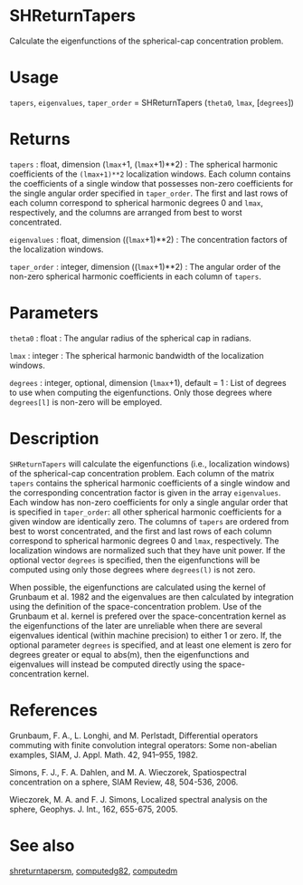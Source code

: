 # SHReturnTapers

Calculate the eigenfunctions of the spherical-cap concentration problem.

# Usage

`tapers`, `eigenvalues`, `taper_order` = SHReturnTapers (`theta0`, `lmax`, [`degrees`])

# Returns

`tapers` : float, dimension (`lmax`+1, (`lmax`+1)\*\*2)
:   The spherical harmonic coefficients of the `(lmax+1)**2` localization windows. Each column contains the coefficients of a single window that possesses non-zero coefficients for the single angular order specified in `taper_order`. The first and last rows of each column correspond to spherical harmonic degrees 0 and `lmax`, respectively, and the columns are arranged from best to worst concentrated.

`eigenvalues` : float, dimension ((`lmax`+1)\*\*2)
:   The concentration factors of the localization windows.

`taper_order` : integer, dimension ((`lmax`+1)\*\*2)
:   The angular order of the non-zero spherical harmonic coefficients in each column of `tapers`.

# Parameters

`theta0` : float
:   The angular radius of the spherical cap in radians.

`lmax` : integer
:   The spherical harmonic bandwidth of the localization windows.

`degrees` : integer, optional, dimension (`lmax`+1), default = 1
:   List of degrees to use when computing the eigenfunctions. Only those degrees where `degrees[l]` is non-zero will be employed.

# Description

`SHReturnTapers` will calculate the eigenfunctions (i.e., localization windows) of the spherical-cap concentration problem. Each column of the matrix `tapers` contains the spherical harmonic coefficients of a single window and the corresponding concentration factor is given in the array `eigenvalues`. Each window has non-zero coefficients for only a single angular order that is specified in `taper_order`: all other spherical harmonic coefficients for a given window are identically zero. The columns of `tapers` are ordered from best to worst concentrated, and the first and last rows of each column correspond to spherical harmonic degrees 0 and `lmax`, respectively. The localization windows are normalized such that they have unit power. If the optional vector `degrees` is specified, then the eigenfunctions will be computed using only those degrees where `degrees(l)` is not zero.

When possible, the eigenfunctions are calculated using the kernel of Grunbaum et al. 1982 and the eigenvalues are then calculated by integration using the definition of the space-concentration problem. Use of the Grunbaum et al. kernel is prefered over the space-concentration kernel as the eigenfunctions of the later are unreliable when there are several eigenvalues identical (within machine precision) to either 1 or zero. If, the optional parameter `degrees` is specified, and at least one element is zero for degrees greater or equal to abs(m), then the eigenfunctions and eigenvalues will instead be computed directly using the space-concentration kernel.


# References

Grunbaum, F. A., L. Longhi, and M. Perlstadt, Differential operators commuting with finite convolution integral operators: Some non-abelian examples, SIAM, J. Appl. Math. 42, 941–955, 1982.

Simons, F. J., F. A. Dahlen, and M. A. Wieczorek, Spatiospectral concentration on a sphere, SIAM Review, 48, 504-536, 2006.

Wieczorek, M. A. and F. J. Simons, Localized spectral analysis on the sphere, 
Geophys. J. Int., 162, 655-675, 2005.

# See also

[shreturntapersm](pyshreturntapersm.html), [computedg82](pycomputedg82.html), [computedm](pycomputedm.html)
